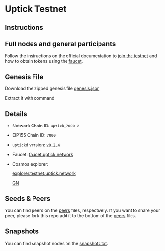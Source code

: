# Uptick Testnet

## Instructions

## Full nodes and general participants

Follow the instructions on the official documentation to [join the testnet](https://docs.uptick.network/testnet/join.html) and how to obtain tokens using the [faucet](https://docs.uptick.network/testnet/faucet.html).

## Genesis File

Download the zipped genesis file [genesis.json](./genesis.json)

Extract it with command


## Details

- Network Chain ID: `uptick_7000-2`
- EIP155 Chain ID: `7000`
- `uptickd` version: [`v0.2.4`](https://github.com/UptickNetwork/uptick/releases)
- Faucet: [faucet.uptick.network](https://docs.uptick.network/testnet/faucet.html)
- Cosmos explorer: 
  
    [explorer.testnet.uptick.network](https://explorer.testnet.uptick.network)
  
    [GN](https://uptick.explorers.guru/)
    

## Seeds & Peers

You can find peers on the [peers](./peers.md) files, respectively. If you want to share your peer, please fork this repo add it to the bottom of the [peers](./peers.md) files.

## Snapshots

You can find snapshot nodes on the [snapshots.txt](./snapshots.txt).